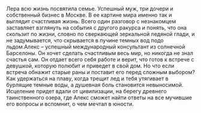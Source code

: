<!--2024-03-23 18:46:50-->
Лера всю жизнь посвятила семье. Успешный муж, три дочери и собственный бизнес в Москве. В ее картине мира именно так и выглядит счастливая жизнь. Всего один разговор с незнакомцем заставляет взглянуть на события с другого ракурса и понять, что она скользит по жизни, словно по сверкающей зеркальной ледяной глади, и не задумывается, что скрывается в пучине темных вод подо льдом.Алекс – успешный международный консультант из солнечной Барселоны. Он хочет сделать счастливым весь мир, но никогда не знал счастья сам. Он отдает всего себя работе и верит, что готов к встрече с девушкой, которую полюбит и приведет в свой дом. Но что если встреча обнажит старые раны и поставит его перед сложным выбором? Как удержаться на плаву, когда трещит лед и тебя утягивает в бурлящие темные воды, а душевная боль становится невыносимой. Исцеление придет вдали от цивилизации, на берегу древнего таинственного озера, где Алекс сможет найти ответы на все мучившие его вопросы и вспомнит, о чем мечтал в юности.